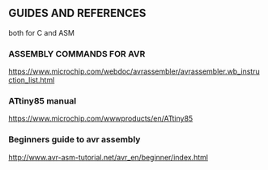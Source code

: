 ## GUIDES AND REFERENCES
both for C and ASM

### ASSEMBLY COMMANDS FOR AVR
https://www.microchip.com/webdoc/avrassembler/avrassembler.wb_instruction_list.html

### ATtiny85 manual
https://www.microchip.com/wwwproducts/en/ATtiny85

### Beginners guide to avr assembly
http://www.avr-asm-tutorial.net/avr_en/beginner/index.html


